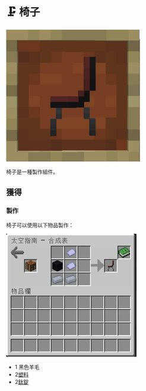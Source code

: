 # 🗜 椅子

![](<../.gitbook/assets/image (2).png>)

椅子是一種製作組件。

## 獲得

### 製作

椅子可以使用以下物品製作：

![](<../.gitbook/assets/image (15).png>)

* 1 黑色羊毛
* 2[塑料](Plastic.md)
* 2[鈦錠](titanium-ingot.md)
